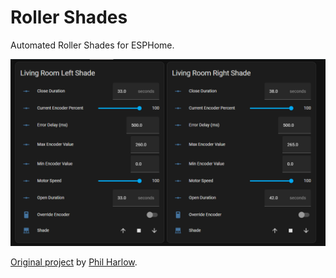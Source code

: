 # Roller Shades
 Automated Roller Shades for ESPHome.

 ![Alt text](./images/image.png)

[Original project](https://philsprojects.wordpress.com/2021/02/28/motorized-roller-shade-opener/) by [Phil Harlow](https://philharlow.com/).